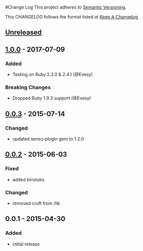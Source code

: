 #Change Log
This project adheres to [Semantic Versioning](http://semver.org/).

This CHANGELOG follows the format listed at [Keep A Changelog](http://keepachangelog.com/)

## [Unreleased]
## [1.0.0] - 2017-07-09
### Added
- Testing on Ruby 2.3.0 & 2.4.1 (@Evesy)

### Breaking Changes
- Dropped Ruby 1.9.3 support (@Evesy)

## [0.0.3] - 2015-07-14
### Changed
- updated sensu-plugin gem to 1.2.0

## [0.0.2] - 2015-06-03
### Fixed
- added binstubs

### Changed
- removed cruft from /lib

## 0.0.1 - 2015-04-30
### Added
- initial release

[Unreleased]: https://github.com/sensu-plugins/sensu-plugins-twemproxy/compare/1.0.0...HEAD
[1.0.0]: https://github.com/sensu-plugins/sensu-plugins-twemproxy/compare/0.0.3...1.0.0
[0.0.3]: https://github.com/sensu-plugins/sensu-plugins-twemproxy/compare/0.0.2...0.0.3
[0.0.2]: https://github.com/sensu-plugins/sensu-plugins-twemproxy/compare/0.0.1...0.0.2
